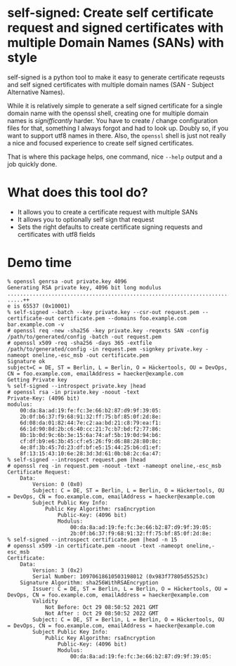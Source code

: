 # self-signed: Create self certificate request and signed certificates with multiple Domain Names (SANs) with style

self-signed is a python tool to make it easy to generate certificate reqeusts and self signed certificates with multiple domain names (SAN - Subject Alternative Names).

While it is relatively simple to generate a self signed certificate for a single domain name with the openssl shell, creating one for multiple domain names is _signifficantly_ harder. You have to create / change configuration files for that, something I always forgot and had to look up. Doubly so, if you want to support utf8 names in there. Also, the `openssl` shell is just not really a nice and focused experience to create self signed certificates.

That is where this package helps, one command, nice `--help` output and a job quickly done.

# What does this tool do?

- It allows you to create a certificate request with multiple SANs
- It allows you to optionally self sign that request
- Sets the right defaults to create certificate signing requests and certificates with utf8 fields

# Demo time

```shell
% openssl genrsa -out private.key 4096
Generating RSA private key, 4096 bit long modulus
......................................................................................................................................................................................................................................................................................................................++
.....++
e is 65537 (0x10001)
% self-signed --batch --key private.key --csr-out request.pem --certificate-out certificate.pem --domains foo.example.com bar.example.com -v
# openssl req -new -sha256 -key private.key -reqexts SAN -config /path/to/generated/config -batch -out request.pem
# openssl x509 -req -sha256 -days 365 -extfile /path/to/generated/config -in request.pem -signkey private.key -nameopt oneline,-esc_msb -out certificate.pem
Signature ok
subject=C = DE, ST = Berlin, L = Berlin, O = Häckertools, OU = DevOps, CN = foo.example.com, emailAddress = haecker@example.com
Getting Private key
% self-signed --introspect private.key |head
# openssl rsa -in private.key -noout -text
Private-Key: (4096 bit)
modulus:
    00:da:8a:ad:19:fe:fc:3e:66:b2:87:d9:9f:39:05:
    2b:0f:b6:37:f9:68:91:32:ff:75:bf:85:0f:2d:8e:
    6d:08:da:01:82:44:7e:c2:aa:bd:21:c8:79:ea:f1:
    66:1d:90:8d:2b:c6:40:cc:21:7c:b7:bd:f2:77:86:
    8b:1b:0d:9c:6b:3e:15:6a:74:af:5b:19:0d:94:b6:
    cf:df:b9:e6:3b:45:cf:e5:26:f9:d6:88:28:80:8c:
    4e:8f:3b:45:7d:23:df:bf:e5:15:44:25:b6:d1:ef:
    8f:13:15:43:10:6e:28:3d:3d:61:0b:b8:2c:6a:47:
% self-signed --introspect request.pem |head 
# openssl req -in request.pem -noout -text -nameopt oneline,-esc_msb
Certificate Request:
    Data:
        Version: 0 (0x0)
        Subject: C = DE, ST = Berlin, L = Berlin, O = Häckertools, OU = DevOps, CN = foo.example.com, emailAddress = haecker@example.com
        Subject Public Key Info:
            Public Key Algorithm: rsaEncryption
                Public-Key: (4096 bit)
                Modulus:
                    00:da:8a:ad:19:fe:fc:3e:66:b2:87:d9:9f:39:05:
                    2b:0f:b6:37:f9:68:91:32:ff:75:bf:85:0f:2d:8e:
% self-signed --introspect certificate.pem |head -n 15
# openssl x509 -in certificate.pem -noout -text -nameopt oneline,-esc_msb
Certificate:
    Data:
        Version: 3 (0x2)
        Serial Number: 10970618610503198012 (0x983f77805d55253c)
    Signature Algorithm: sha256WithRSAEncryption
        Issuer: C = DE, ST = Berlin, L = Berlin, O = Häckertools, OU = DevOps, CN = foo.example.com, emailAddress = haecker@example.com
        Validity
            Not Before: Oct 29 08:50:52 2021 GMT
            Not After : Oct 29 08:50:52 2022 GMT
        Subject: C = DE, ST = Berlin, L = Berlin, O = Häckertools, OU = DevOps, CN = foo.example.com, emailAddress = haecker@example.com
        Subject Public Key Info:
            Public Key Algorithm: rsaEncryption
                Public-Key: (4096 bit)
                Modulus:
                    00:da:8a:ad:19:fe:fc:3e:66:b2:87:d9:9f:39:05:
```
